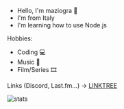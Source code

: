 - Hello, I'm maziogra 👋
- I'm from Italy
- I'm learning how to use Node.js

Hobbies:
- Coding 💻
- Music 🎵
- Film/Series 🎞️

Links (Discord, Last.fm...) -> [LINKTREE](https://linktr.ee/maziogra)


![stats](https://wakatime.com/share/@maziogra/208ccd4a-6dff-4bba-ac61-7af42c59f8b2.svg)
